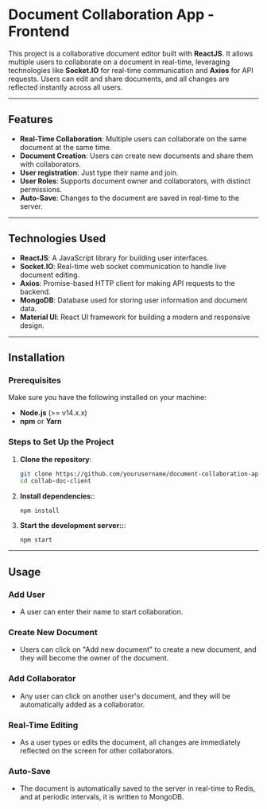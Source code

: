 # Document Collaboration App - Frontend

This project is a collaborative document editor built with **ReactJS**. It allows multiple users to collaborate on a document in real-time, leveraging technologies like **Socket.IO** for real-time communication and **Axios** for API requests. Users can edit and share documents, and all changes are reflected instantly across all users.

---

## Features

- **Real-Time Collaboration**: Multiple users can collaborate on the same document at the same time.
- **Document Creation**: Users can create new documents and share them with collaborators.
- **User registration**: Just type their name and join.
- **User Roles**: Supports document owner and collaborators, with distinct permissions.
- **Auto-Save**: Changes to the document are saved in real-time to the server.

---

## Technologies Used

- **ReactJS**: A JavaScript library for building user interfaces.
- **Socket.IO**: Real-time web socket communication to handle live document editing.
- **Axios**: Promise-based HTTP client for making API requests to the backend.
- **MongoDB**: Database used for storing user information and document data.
- **Material UI**: React UI framework for building a modern and responsive design.

---

## Installation

### Prerequisites

Make sure you have the following installed on your machine:
- **Node.js** (>= v14.x.x)
- **npm** or **Yarn**

### Steps to Set Up the Project

1. **Clone the repository**:

   ```bash
   git clone https://github.com/yourusername/document-collaboration-app.git
   cd collab-doc-client
   ```

2. **Install dependencies:**:
   ```
   npm install
   ```

3. **Start the development server::**:
   ```
   npm start
   ```
---

## Usage

### Add User
- A user can enter their name to start collaboration.

### Create New Document
- Users can click on "Add new document" to create a new document, and they will become the owner of the document.

### Add Collaborator
- Any user can click on another user's document, and they will be automatically added as a collaborator.

### Real-Time Editing
- As a user types or edits the document, all changes are immediately reflected on the screen for other collaborators.

### Auto-Save
- The document is automatically saved to the server in real-time to Redis, and at periodic intervals, it is written to MongoDB.